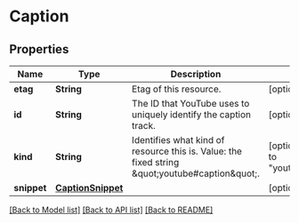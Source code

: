 # Caption

## Properties
Name | Type | Description | Notes
------------ | ------------- | ------------- | -------------
**etag** | **String** | Etag of this resource. | [optional] 
**id** | **String** | The ID that YouTube uses to uniquely identify the caption track. | [optional] 
**kind** | **String** | Identifies what kind of resource this is. Value: the fixed string \&quot;youtube#caption\&quot;. | [optional] [default to "youtube#caption"]
**snippet** | [**CaptionSnippet**](CaptionSnippet.md) |  | [optional] 

[[Back to Model list]](../README.md#documentation-for-models) [[Back to API list]](../README.md#documentation-for-api-endpoints) [[Back to README]](../README.md)


